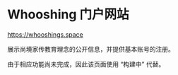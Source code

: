 # Whooshing 门户网站

https://whooshings.space

展示尚境家传教育理念的公开信息，并提供基本账号的注册。

由于相应功能尚未完成，因此该页面使用 “构建中” 代替。